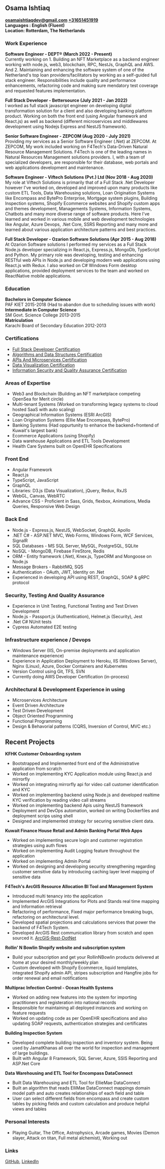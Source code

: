 ## **Osama Ishtiaq**
 **[osamaishtiaqdev@gmail.com](mailto:osamaishtiaqdev@gmail.com) [+31651451919](https://wa.me/31651451919)**    
 **Languages : English (Fluent)**    
 **Location: Rotterdam, The Netherlands**    

### Work Experience    
**Software Engineer - DEPT® (March 2022 - Present)**     
Currently working on 1. Building an NFT Marketplace as a backend engineer working with node.js, web3, blockchain, RPC, NestJs, GraphQL and AWS. And 2. Maintaining and enhancing the software system of one of the Netherland's top loan providers/facilitators by working as a self-guided full stack engineer. Responsibilities include quality and performance enhancements, refactoring code and making sure mendatory test coverage and requested features implementation.     

**Full Stack Developer - Bettersource (July 2021 - Jan 2022)**     
I worked as full stack javascript engineer on developing digital transformation solution for a client and also developing banking platform product. Working on both the front end (using Angular framework and React.js) as well as backend (different microservices and middlewares development using Nodejs Express and NestJS framework).     

**Senior Software Engineer - ZEPCOM (Aug 2020 - July 2021)**     
Providing my services as a Senior Software Engineer (.Net) at ZEPCOM. At ZEPCOM, My work included working on F4Tech's Data-Driven Natural Resource Management Solutions. F4Tech is one of the leading names in Natural Resources Management solutions providers. I, with a team of specialized developers, are responsible for their database, web portals and web applications development and maintenance.     
        
**Software Engineer - Viftech Solutions (Pvt.) Ltd (Nov 2018 - Aug 2020)**    
My role at Viftech Solutions is primarily that of a Full Stack .Net Developer however I've worked on, developed and improved upon many products like custom ETL Tools, Data Warehousing solutions, Loan Origination Systems like Encompass and BytePro Enterprise, Mortgage system plugins, Building Inspection systems, Shopify Ecommerce websites and Shopify custom apps and themes development, Managements Systems, Information Systems, Chatbots and many more diverse range of software products. Here I've learned and worked in various mobile and web development technologies like Angular, Azure Devops, .Net Core, SSRS Reporting and many more and learned about various application architecture patterns and best practices.      

**Full Stack Developer - Ozarion Software Solutions (Apr 2015 - Aug 2018)**    
At Ozarion Software solutions I performed my services as a Full Stack Node.js developer specializing in React.js, Express.js, MongoDb, TypeScript and Python. My primary role was developing, testing and enhancing RESTful web APIs in Node.js and developing modern web applications using React.js with Redux. I also worked on C# Windows Form desktop applications, provided deployment services to the team and worked on ReactNative mobile applications.      

### Education      
 **Bachelors in Computer Science**    
    PAF KIET 2015-2018 (Had to abandon due to scheduling issues with work)    
 **Intermediate in Computer Science**    
    SM Govt. Science College 2013-2015    
 **Matriculation**    
    Karachi Board of Secondary Education 2012-2013    

### Certifications       
* [Full Stack Developer Certification](https://www.freecodecamp.org/certification/oisee/full-stack)             
* [Algorithms and Data Structures Certification](https://www.freecodecamp.org/certification/oisee/javascript-algorithms-and-data-structures)        
* [APIs And Microservices Certification](https://www.freecodecamp.org/certification/oisee/apis-and-microservices)      
* [Data Visualization Certification](https://www.freecodecamp.org/certification/oisee/data-visualization)      
* [Information Security and Quality Assurance Certification](https://www.freecodecamp.org/certification/oisee/information-security-and-quality-assurance)       

### Areas of Expertise      
* Web3 and Blockchain (Building an NFT marketplace competing OpenSea for Merit circle)     
* Multi-tenant Systems (Worked on transforming legacy systems to cloud hosted SaaS with auto scaling)      
* Geographical Information Systems (ESRI ArcGIS)        
* Loan Origination Systems (Ellie Mae Encompass, BytePro)        
* Banking Systems (Had oppurtunity to enhance the backend+frontend of Kuwait's largest bank)        
* Ecommerce Applications (using Shopify)    
* Data warehouse Applications and ETL Tools Development      
* Health Care Systems built on OpenEHR Specifications       

### Front End    
* Angular Framework      
* React.js     
* TypeScript, JavaScript
* GraphQL      
* Libraries: D3.js (Data Visualization), jQuery, Redux, RxJS       
* WebGL, Canvas, WebRTC      
* Advance CSS - Proficient in Sass, Grids, flexbox, Animations, Media Queries, Responsive Web Design       

### Back End    
* Node.js - Express.js, NestJS, WebSocket, GraphQL Apollo     
* .NET C# - ASP.NET MVC, Web Forms, Windows Form, WCF Services, SignalR      
* SQL Databases - MS SQL Server, MySQL, PostgreSQL, SQLite     
* NoSQL - MongoDB, Firebase FireStore, Redis    
* ORM - Entity framework (.Net), Knex.js, TypeORM and Mongoose on Node.js       
* Message Brokers - RabbitMQ, SQS     
* Authentication - OAuth, JWT, Identity on .Net     
* Experienced in developing API using REST, GraphQL, SOAP & gRPC protocol     

### Security, Testing And Quality Assurance    
* Experience in Unit Testing, Functional Testing and Test Driven Development         
* Node.js - Passport.js (Authentication), Helmet.js (Security), Jest      
* .Net C# NUnit tests     
* Cypress Automated E2E testing      

### Infrastructure experience / Devops    
* Windows Server (IIS, On-premise deployments and application maintenance experience)      
* Experience in Application Deployment to Heroku, IIS (Windows Server), Nginx (Linux), Azure, Docker Containers and Kubernetes            
* Version Control using Git, TFS, SVN     
* Currently doing AWS Developer Certification (in-process) 

### Architectural & Development Experience in using     
* Microservices Architecture      
* Event Driven Architecture     
* Test Driven Development       
* Object Oriented Programming         
* Functional Programming        
* Design & Behavorial patterns (CQRS, Inversion of Control, MVC etc.)      

## Recent Projects      
**KFHK Customer Onboarding system**     
* Bootstrapped and Implemented front end of the Administrative application from scratch          
* Worked on implementing KYC Application module using React.js and mirrorfly       
* Worked on  integrating mirrorfly api for video call customer identification and KYC      
* Worked on implementing backend using Node.js and developed realtime KYC verification by reading video call streams       
* Worked on implementing backend Apis using NestJS framework      
* Deployment and DevOps automation, worked on writing Dockerfiles and deployment scrips using shell         
* Designed and implemented strategy for securing sensitive client data.      

**Kuwait Finance House Retail and Admin Banking Portal Web Apps**       
* Worked on implementing secure login and customer registration strategies using auth flows         
* Worked on implementing Audit Logging feature throughout the application       
* Worked on implementing Admin Portal            
* Worked on designing and developing security strengthening regarding customer sensitive data by introducing caching layer level mapping of sensitive data      

**F4Tech's ArcGIS Resource Allocation BI Tool and Management System**     
* Introduced multi tenancy into the application     
* Implemented ArcGIS Integrations for Plots and Stands real time mapping and Information retrieval      
* Refactoring of performance, Fixed major performance breaking bugs, refactoring on architectural level.     
* Developed spatial projections and calculations services that power the backend of F4Tech System.      
* Developed ArcGIS Rest communication library from scratch and open sourced it. [ArcGIS-Rest-DotNet](https://github.com/osamaishtiaq/arcgis-rest-dotnet)      

**Rollin' N Bowlin Shopify website and subscription system**     
* Build your subscription and get your RollinNBowlin products delivered at home at your desired monthly/weekly plan    
* Custom developed with Shopify Ecommerce, liquid templates, integrated Shopify admin API, stripes subscription and Hangfire jobs for order renewal and email notifications    

**Multiprac Infection Control - Ocean Health Systems**     
* Worked on adding new features into the system for importing practitioners and registeration into national records      
* Responsible for maintaining all deployed instances and working on feature requests     
* Worked on updating code as per OpenEHR specifications and also updating SOAP requests, authentication strategies and certificates          

**Building Inspection System**     
* Developed complete building inspection and inventory system. Being used by JamatKhanas all over the world for inspection and management of large buildings.         
* Built with Angular 8 Framework, SQL Server, Azure, SSIS Reporting and ASP.Net Core         

**Data Warehousing and ETL Tool for Encompass DataConnect**       
* Built Data Warehousing and ETL Tool for EllieMae DataConnect     
* Built an algorithm that reads ElliMae DataConnect mappings domain model path and auto creates relationships of each field and table     
* User can select different fields from encompass and create custom tables by picking fields and custom calculation and produce helpful views and tables   

### Personal Interests      
* Playing Guitar, The Office, Astrophysics, Arcade games, Movies (Demon slayer, Attack on titan, Full metal alchemist), Working out

### Links        
 [GitHub](https://github.com/osamaishtiaq), [LinkedIn](https://www.linkedin.com/in/osama-ishtiaq-58990a178/)     
 
